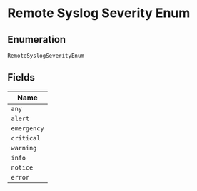 
# Remote Syslog Severity Enum

## Enumeration

`RemoteSyslogSeverityEnum`

## Fields

| Name |
|  --- |
| `any` |
| `alert` |
| `emergency` |
| `critical` |
| `warning` |
| `info` |
| `notice` |
| `error` |

